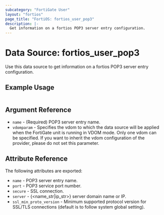 ```yaml
---
subcategory: "FortiGate User"
layout: "fortios"
page_title: "FortiOS: fortios_user_pop3"
description: |-
  Get information on a fortios POP3 server entry configuration.
---
```


# Data Source: fortios_user_pop3
Use this data source to get information on a fortios POP3 server entry configuration.


## Example Usage

```hcl

```

## Argument Reference

* `name` - (Required) POP3 server entry name.
* `vdomparam` - Specifies the vdom to which the data source will be applied when the FortiGate unit is running in VDOM mode. Only one vdom can be specified. If you want to inherit the vdom configuration of the provider, please do not set this parameter.

## Attribute Reference

The following attributes are exported:

* `name` - POP3 server entry name.
* `port` - POP3 service port number.
* `secure` - SSL connection.
* `server` - {<name_str|ip_str>} server domain name or IP.
* `ssl_min_proto_version` - Minimum supported protocol version for SSL/TLS connections (default is to follow system global setting).
